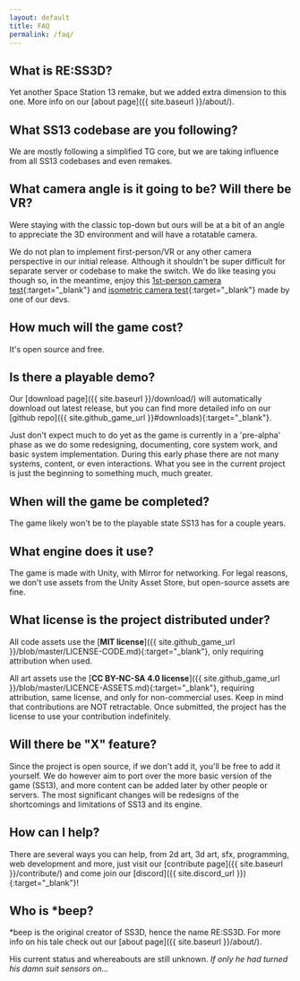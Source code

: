 ```yaml
---
layout: default
title: FAQ
permalink: /faq/
---
```


## What is RE:SS3D?

Yet another Space Station 13 remake, but we added extra dimension to this one. More info on our [about page]({{ site.baseurl }}/about/).

## What SS13 codebase are you following?

We are mostly following a simplified TG core, but we are taking influence from all SS13 codebases and even remakes.

## What camera angle is it going to be? Will there be VR?

Were staying with the classic top-down but ours will be at a bit of an angle to appreciate the 3D environment and will have a rotatable camera.

We do not plan to implement first-person/VR or any other camera perspective in our initial release. Although it shouldn't be super difficult for separate server or codebase to make the switch. We do like teasing you though so, in the meantime, enjoy this [1st-person camera test](https://www.youtube.com/watch?v=FfFqxVUzTNo){:target="_blank"} and [isometric camera test](https://www.youtube.com/watch?v=i4HTYUhNcUk){:target="_blank"} made by one of our devs.

## How much will the game cost?

It's open source and free.

## Is there a playable demo?

Our [download page]({{ site.baseurl }}/download/) will automatically download out latest release, but you can find more detailed info on our [github repo]({{ site.github_game_url }}#downloads){:target="_blank"}.

Just don't expect much to do yet as the game is currently in a 'pre-alpha' phase as we do some redesigning, documenting, core system work, and basic system implementation. During this early phase there are not many systems, content, or even interactions. What you see in the current project is just the beginning to something much, much greater.

## When will the game be completed?

The game likely won't be to the playable state SS13 has for a couple years.

## What engine does it use?

The game is made with Unity, with Mirror for networking. For legal reasons, we don't use assets from the Unity Asset Store, but open-source assets are fine.

## What license is the project distributed under?

All code assets use the [**MIT license**]({{ site.github_game_url }}/blob/master/LICENSE-CODE.md){:target="_blank"}, only requiring attribution when used.

All art assets use the [**CC BY-NC-SA 4.0 license**]({{ site.github_game_url }}/blob/master/LICENCE-ASSETS.md){:target="_blank"}, requiring attribution, same license, and only for non-commercial uses. Keep in mind that contributions are NOT retractable. Once submitted, the project has the license to use your contribution indefinitely.

## Will there be "X" feature?

Since the project is open source, if we don't add it, you'll be free to add it yourself. We do however aim to port over the more basic version of the game (SS13), and more content can be added later by other people or servers. The most significant changes will be redesigns of the shortcomings and limitations of SS13 and its engine.

## How can I help?

There are several ways you can help, from 2d art, 3d art, sfx, programming, web development and more, just visit our [contribute page]({{ site.baseurl }}/contribute/) and come join our [discord]({{ site.discord_url }}){:target="_blank"}!

## Who is *beep?

*beep is the original creator of SS3D, hence the name RE:SS3D. For more info on his tale check out our [about page]({{ site.baseurl }}/about/).

His current status and whereabouts are still unknown. *If only he had turned his damn suit sensors on...*

